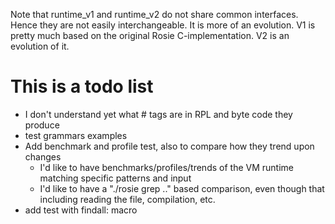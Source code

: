 
Note that runtime_v1 and runtime_v2 do not share common interfaces. Hence they are not
easily interchangeable.  It is more of an evolution. V1 is pretty much based on the
original Rosie C-implementation. V2 is an evolution of it.

# This is a todo list

- I don't understand yet what # tags are in RPL and byte code they produce
- test grammars examples
- Add benchmark and profile test, also to compare how they trend upon changes
  - I'd like to have benchmarks/profiles/trends of the VM runtime matching specific patterns and input
  - I'd like to have a "./rosie grep .." based comparison, even though that including reading the file, compilation, etc.
- add test with findall: macro
